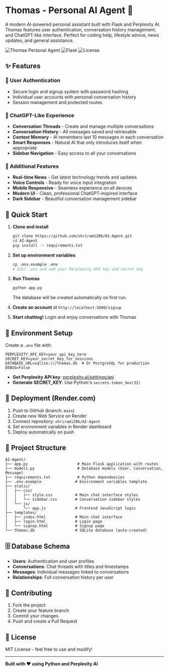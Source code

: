 # Thomas - Personal AI Agent 🤖

A modern AI-powered personal assistant built with Flask and Perplexity AI. Thomas features user authentication, conversation history management, and ChatGPT-like interface. Perfect for coding help, lifestyle advice, news updates, and general assistance.

![Thomas Personal Agent](https://img.shields.io/badge/Python-3.8+-blue.svg)
![Flask](https://img.shields.io/badge/Flask-2.3.3-green.svg)
![License](https://img.shields.io/badge/License-MIT-yellow.svg)

## ✨ Features

### 🔐 User Authentication
- Secure login and signup system with password hashing
- Individual user accounts with personal conversation history
- Session management and protected routes

### 💬 ChatGPT-Like Experience
- **Conversation Threads** - Create and manage multiple conversations
- **Conversation History** - All messages saved and retrievable
- **Context Memory** - AI remembers last 10 messages in each conversation
- **Smart Responses** - Natural AI that only introduces itself when appropriate
- **Sidebar Navigation** - Easy access to all your conversations

### 📰 Additional Features
- **Real-time News** - Get latest technology trends and updates
- **Voice Controls** - Ready for voice input integration
- **Mobile Responsive** - Seamless experience on all devices
- **Modern UI** - Clean, professional ChatGPT-inspired interface
- **Dark Sidebar** - Beautiful conversation management sidebar

## 🚀 Quick Start

1. **Clone and install**
   ```bash
   git clone https://github.com/shriram1206/AI-Agent.git
   cd AI-Agent
   pip install -r requirements.txt
   ```

2. **Set up environment variables**
   ```bash
   cp .env.example .env
   # Edit .env and add your Perplexity API key and secret key
   ```

3. **Run Thomas**
   ```bash
   python app.py
   ```
   The database will be created automatically on first run.
   
4. **Create an account** at `http://localhost:5000/signup`

5. **Start chatting!** Login and enjoy conversations with Thomas

## 🔑 Environment Setup

Create a `.env` file with:
```env
PERPLEXITY_API_KEY=your_api_key_here
SECRET_KEY=your_secret_key_for_sessions
DATABASE_URL=sqlite:///thomas.db  # Or PostgreSQL for production
DEBUG=False
```

- **Get Perplexity API key**: [perplexity.ai/settings/api](https://www.perplexity.ai/settings/api)
- **Generate SECRET_KEY**: Use Python's `secrets.token_hex(32)`

## 🚢 Deployment (Render.com)

1. Push to GitHub (branch: `main`)
2. Create new Web Service on Render
3. Connect repository: `shriram1206/AI-Agent`
4. Set environment variables in Render dashboard
5. Deploy automatically on push

## 📁 Project Structure

```
AI-Agent/
├── app.py                      # Main Flask application with routes
├── models.py                   # Database models (User, Conversation, Message)
├── requirements.txt            # Python dependencies
├── .env.example               # Environment variables template
├── static/
│   ├── css/
│   │   ├── style.css          # Main chat interface styles
│   │   └── sidebar.css        # Conversation sidebar styles
│   └── js/
│       └── app.js             # Frontend JavaScript logic
├── templates/
│   ├── index.html             # Main chat interface
│   ├── login.html             # Login page
│   └── signup.html            # Signup page
└── thomas.db                  # SQLite database (auto-created)
```

## 🗄️ Database Schema

- **Users**: Authentication and user profiles
- **Conversations**: Chat threads with titles and timestamps
- **Messages**: Individual messages linked to conversations
- **Relationships**: Full conversation history per user

## 🤝 Contributing

1. Fork the project
2. Create your feature branch
3. Commit your changes
4. Push and create a Pull Request

## 📝 License

MIT License - feel free to use and modify!

---

**Built with ❤️ using Python and Perplexity AI**
